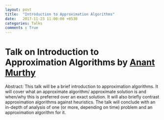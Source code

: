 ```yaml
---
layout: post
title:  "Introduction to Approximation Algorithms"
date:   2017-11-23 11:00:00 +0530
categories: Talks
comments : True
---
```


# Talk on Introduction to Approximation Algorithms by [Anant Murthy](https://www.facebook.com/ananth.murthy.100)

Abstract: This talk will be a brief introduction to approximation algorithms. It will cover what an approximate algorithm/ approximate solution is and when/why this is preferred over an exact solution. It will also briefly contrast approximation algorithms against heuristics. The talk will conclude with an in-depth of analysis of one (or more, depending on time) problem and an approximation algorithm for it.
